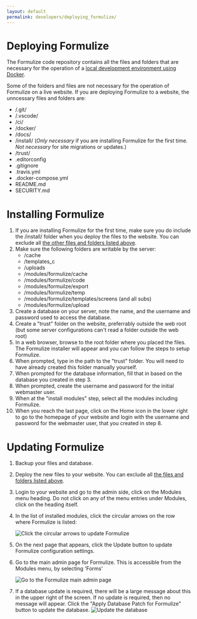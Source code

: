 ```yaml
---
layout: default
permalink: developers/deploying_formulize/
---
```


# <a name="deploying-formulize"></a>Deploying Formulize

The Formulize code repository contains all the files and folders that are necessary for the operation of a [local development environment using Docker](../development_environment/).

Some of the folders and files are not necessary for the operation of Formulize on a live website. If you are deploying Formulize to a website, the unncessary files and folders are:

* /.git/
* /.vscode/
* /ci/
* /docker/
* /docs/
* /install/ (*Only necessary* if you are installing Formulize for the first time. *Not necessary* for site migrations or updates.)
* /trust/
* .editorconfig
* .gitignore
* .travis.yml
* .docker-compose.yml
* README.md
* SECURITY.md


# <a name="installing-formulize"></a>Installing Formulize

1. If you are installing Formulize for the first time, make sure you do include the /install/ folder when you deploy the files to the website. You can exclude all [the other files and folders listed above](#deploying-formulize).
2. Make sure the following folders are writable by the server:
   - /cache
   - /templates_c
   - /uploads
   - /modules/formulize/cache
   - /modules/formulize/code
   - /modules/formuilze/export
   - /modules/formulize/temp
   - /modules/formulize/templates/screens (and all subs)
   - /modules/formulize/upload
3. Create a database on your server, note the name, and the username and password used to access the database.
4. Create a "trust" folder on the website, preferrably outside the web root (but some server configurations can't read a folder outside the web root)
5. In a web browser, browse to the root folder where you placed the files. The Formulize installer will appear and you can follow the steps to setup Formulize.
6. When prompted, type in the path to the "trust" folder. You will need to have already created this folder manually yourself.
7. When prompted for the database information, fill that in based on the database you created in step 3.
8. When prompted, create the username and password for the initial webmaster user.
9. When at the "install modules" step, select all the modules including Formulize.
10. When you reach the last page, click on the Home icon in the lower right to go to the homepage of your website and login with the username and password for the webmaster user, that you created in step 8.

# <a name="updating-formulize"></a>Updating Formulize

1. Backup your files and database.
2. Deploy the new files to your website. You can exclude all [the files and folders listed above](#deploying-formulize).
3. Login to your website and go to the admin side, click on the Modules menu heading. Do not click on any of the menu entries under Modules, click on the heading itself.
4. In the list of installed modules, click the circular arrows on the row where Formulize is listed:

	![Click the circular arrows to update Formulize](../../images/formulize-update.PNG)
5. On the next page that appears, click the Update button to update Formulize configuration settings.
6. Go to the main admin page for Formulize. This is accessible from the Modules menu, by selecting 'Forms'

	![Go to the Formulize main admin page](../../images/menu-forms.PNG)
7. If a database update is required, there will be a large message about this in the upper right of the screen. If no update is required, then no message will appear. Click the "Apply Database Patch for Formulize" button to update the database.
	![Update the database](../../images/formulize-database-update.PNG)


